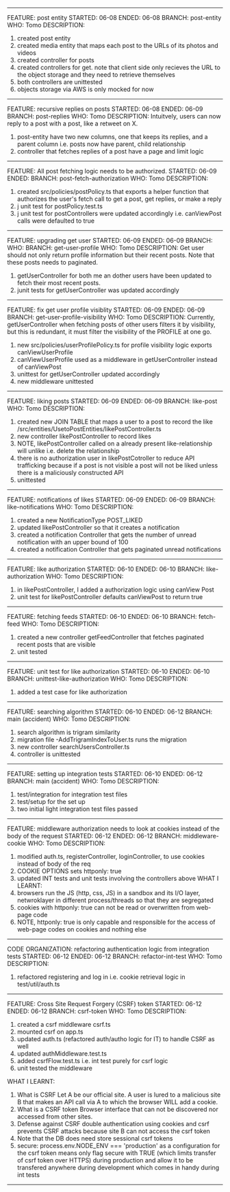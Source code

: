 __________________________________________________________________

FEATURE: post entity
STARTED: 06-08
ENDED: 06-08
BRANCH: post-entity
WHO: Tomo
DESCRIPTION: 
1. created post entity
2. created media entity that maps each post to the URLs of its
photos and videos
3. created controller for posts
4. created controllers for get. note that client side only recieves 
the URL to the object storage and they need to retrieve themselves
5. both controllers are unittested
6. objects storage via AWS is only mocked for now
__________________________________________________________________

FEATURE: recursive replies on posts
STARTED: 06-08
ENDED: 06-09
BRANCH: post-replies
WHO: Tomo
DESCRIPTION:
Intuitvely, users can now reply to a post with a post, like a retweet 
on X.

1. post-entity have two new columns, one that keeps its replies, 
    and a parent column i.e. posts now have parent, child relationship
2. controller that fetches replies of a post have a page and limit 
    logic

__________________________________________________________________


FEATURE: All post fetching logic needs to be authorized.
STARTED: 06-09
ENDED: 
BRANCH: post-fetch-authorization
WHO: Tomo
DESCRIPTION:
1. created src/policies/postPolicy.ts that exports a helper function that
authorizes the user's fetch call to get a post, get replies, or make a reply
2. j unit test for postPolicy.test.ts
3. j unit test for postControllers were updated accordingly i.e. canViewPost
calls were defaulted to true
__________________________________________________________________

FEATURE: upgrading get user 
STARTED: 06-09
ENDED: 06-09
BRANCH:
WHO:
BRANCH: get-user-profile
WHO: Tomo
DESCRIPTION:
Get user should not only return profile information but their recent posts.
Note that these posts needs to paginated.
1. getUserController for both me an dother users have been updated to fetch their most recent posts. 
2. junit tests for getUserController was updated accordingly
__________________________________________________________________

FEATURE: fix get user profile visiblity 
STARTED: 06-09
ENDED: 06-09
BRANCH: get-user-profile-visibility
WHO: Tomo
DESCRIPTION:
Currently,
getUserController when fetching posts of other users filters it by visibility, but this is redundant, it must filter the visibility of the PROFILE at one go.
1. new src/policies/userProfilePolicy.ts for profile visibility logic
exports canViewUserProfile
2. canViewUserProfile used as a middleware in getUserController instead of canViewPost
3. unittest for getUserController updated accordingly
4. new middleware unittested
__________________________________________________________________

FEATURE: liking posts
STARTED: 06-09
ENDED: 06-09
BRANCH: like-post
WHO: Tomo
DESCRIPTION:
1. created new JOIN TABLE that maps a user to a post to record the like /src/entities/UsetoPostEntities/likePostController.ts
2. new controller likePostController to record likes 
3. NOTE, likePostController called on a already present like-relationship will unlike i.e. delete the relationship
4. there is no authorization user in likePostCotroller to reduce API trafficking because
if a post is not visible a post will not be liked unless there is a
maliciously constructed API
5. unittested
__________________________________________________________________

FEATURE: notifications of likes
STARTED: 06-09
ENDED: 06-09
BRANCH: like-notifications
WHO: Tomo
DESCRIPTION:
1. created a new NotificationType POST_LIKED
2. updated likePostController so that it creates a notification
3. created a notification Controller that gets the number of unread notification with an upper bound of 100
4. created a notification Controller that gets paginated unread notifications
__________________________________________________________________

FEATURE: like authorization
STARTED: 06-10
ENDED: 06-10
BRANCH: like-authorization
WHO: Tomo
DESCRIPTION:
1. in likePostController, I added a authorization logic using canView
Post
2. unit test for likePostController defaults canViewPost to return true
__________________________________________________________________

FEATURE: fetching feeds
STARTED: 06-10
ENDED: 06-10
BRANCH: fetch-feed
WHO: Tomo
DESCRIPTION:
1. created a new controller getFeedController that fetches paginated 
recent posts that are visible
2. unit tested
__________________________________________________________________

FEATURE: unit test for like authorization
STARTED: 06-10
ENDED: 06-10
BRANCH: unittest-like-authorization
WHO: Tomo
DESCRIPTION:
1. added a test case for like authorization
__________________________________________________________________

FEATURE: searching algorithm
STARTED: 06-10
ENDED: 06-12
BRANCH: main (accident)
WHO: Tomo
DESCRIPTION:
1. search algorithm is trigram similarity
2. migration file <TIMESTAMP>-AddTrigramIndexToUser.ts runs the migration
3. new controller searchUsersController.ts 
4. controller is unittested
__________________________________________________________________


FEATURE: setting up integration tests
STARTED: 06-10
ENDED: 06-12
BRANCH: main (accident)
WHO: Tomo
DESCRIPTION:
1. test/integration for integration test files
2. test/setup for the set up
3. two initial light integration test files passed

__________________________________________________________________

FEATURE: middleware authorization needs to look at cookies instead of the body of the request
STARTED: 06-12
ENDED: 06-12
BRANCH: middleware-cookie
WHO: Tomo
DESCRIPTION:
1. modified auth.ts, registerController, loginController, to use cookies instead of body of the req
2. COOKIE OPTIONS sets httponly: true
3. updated INT tests and unit tests involving the controllers above 
WHAT I LEARNT:
1. browsers run the JS (http, css, JS) in a sandbox and its I/O layer, netwroklayer in different process/threads so that they are segregated
2. cookies with httponly: true can not be read or overwritten from web-page code
3. NOTE, httponly: true is only capable and responsible for the access of web-page codes on cookies and nothing else

__________________________________________________________________

CODE ORGANIZATION: refactoring authentication logic from integration tests
STARTED: 06-12
ENDED: 06-12
BRANCH: refactor-int-test
WHO: Tomo
DESCRIPTION:
1. refactored registering and log in i.e. cookie retrieval logic in test/util/auth.ts
__________________________________________________________________

FEATURE: Cross Site Request Forgery (CSRF) token
STARTED: 06-12
ENDED: 06-12
BRANCH: csrf-token
WHO: Tomo
DESCRIPTION:
1. created a csrf middleware csrf.ts
2. mounted csrf on app.ts
3. updated auth.ts (refactored auth/autho logic for IT) to handle CSRF as well
4. updated authMiddleware.test.ts
5. added csrfFlow.test.ts i.e. int test purely for csrf logic
6. unit tested the middleware

WHAT I LEARNT:
1. What is CSRF 
Let A be our official site. A user is lured to a malicious site B that makes
an API call via A to which the browser WILL add a cookie. 
2. What is a CSRF token
Browser interface that can not be discovered nor accessed from other sites.
3. Defense against CSRF
double authentication using cookies and csrf prevents CSRF attacks because site B can not access the csrf token
4. Note that the DB does need store sessional csrf tokens
5. secure: process.env.NODE_ENV === 'production' as a configuration for the csrf token means only flag secure with TRUE (which limits transfer of csrf token over HTTPS) during production and allow it to be transfered anywhere 
during development which comes in handy during int tests

__________________________________________________________________